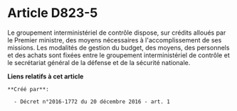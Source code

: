 # Article D823-5

Le  groupement interministériel de contrôle dispose, sur crédits alloués  par le Premier ministre, des moyens nécessaires à
l'accomplissement de  ses missions. Les modalités de gestion du budget, des moyens, des  personnels et des achats sont fixées
entre le groupement  interministériel de contrôle et le secrétariat général de la défense et  de la sécurité nationale.

**Liens relatifs à cet article**

	**Créé par**:

	  - Décret n°2016-1772 du 20 décembre 2016 - art. 1
